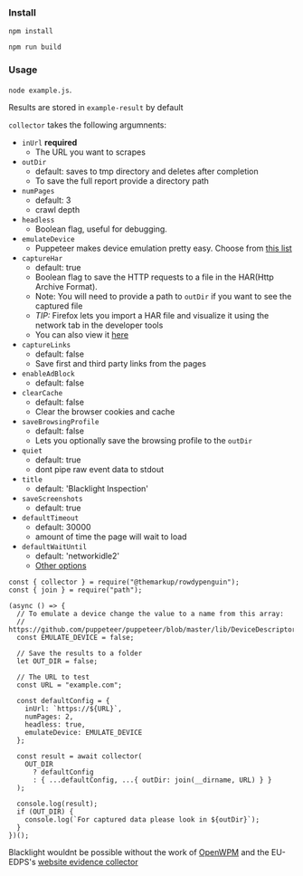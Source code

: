 ### Install

`npm install`

`npm run build`

### Usage

`node example.js`.

Results are stored in `example-result` by default

`collector` takes the following argumnents:

- `inUrl` **required**
  - The URL you want to scrapes
- `outDir`
  - default: saves to tmp directory and deletes after completion
  - To save the full report provide a directory path
- `numPages`
  - default: 3
  - crawl depth
- `headless`
  - Boolean flag, useful for debugging.
- `emulateDevice`
  - Puppeteer makes device emulation pretty easy. Choose from [this list](https://github.com/puppeteer/puppeteer/blob/master/lib/DeviceDescriptors.js)
- `captureHar`
  - default: true
  - Boolean flag to save the HTTP requests to a file in the HAR(Http Archive Format).
  - Note: You will need to provide a path to `outDir` if you want to see the captured file
  - _TIP:_ Firefox lets you import a HAR file and visualize it using the network tab in the developer tools
  - You can also view it [here](https://toolbox.googleapps.com/apps/har_analyzer/)
- `captureLinks`
  - default: false
  - Save first and third party links from the pages
- `enableAdBlock`
  - default: false
- `clearCache`
  - default: false
  - Clear the browser cookies and cache
- `saveBrowsingProfile`
  - default: false
  - Lets you optionally save the browsing profile to the `outDir`
- `quiet`
  - default: true
  - dont pipe raw event data to stdout
- `title`
  - default: 'Blacklight Inspection'
- `saveScreenshots`
  - default: true
- `defaultTimeout`
  - default: 30000
  - amount of time the page will wait to load
- `defaultWaitUntil`
  - default: 'networkidle2'
  - [Other options](https://github.com/puppeteer/puppeteer/blob/master/docs/api.md#pagegotourl-options)

```
const { collector } = require("@themarkup/rowdypenguin");
const { join } = require("path");

(async () => {
  // To emulate a device change the value to a name from this array:
  // https://github.com/puppeteer/puppeteer/blob/master/lib/DeviceDescriptors.js
  const EMULATE_DEVICE = false;

  // Save the results to a folder
  let OUT_DIR = false;

  // The URL to test
  const URL = "example.com";

  const defaultConfig = {
    inUrl: `https://${URL}`,
    numPages: 2,
    headless: true,
    emulateDevice: EMULATE_DEVICE
  };

  const result = await collector(
    OUT_DIR
      ? defaultConfig
      : { ...defaultConfig, ...{ outDir: join(__dirname, URL) } }
  );

  console.log(result);
  if (OUT_DIR) {
    console.log(`For captured data please look in ${outDir}`);
  }
})();

```

Blacklight wouldnt be possible without the work of [OpenWPM](https://github.com/mozilla/OpenWPM)
and the EU-EDPS's [website evidence collector](https://github.com/EU-EDPS/website-evidence-collector)
